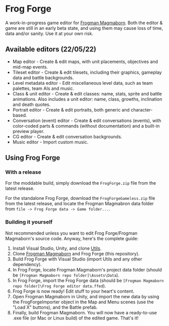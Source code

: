 # Frog Forge
A work-in-progress game editor for [Frogman Magmaborn](../../../FrogmanMagmaborn). Both the editor & game are still in an early beta state, and using them may cause loss of time, data and/or sanity. Use it at your own risk.
## Available editors (22/05/22)
- Map editor - Create & edit maps, with unit placements, objectives and mid-map events.
- Tileset editor - Create & edit tilesets, including their graphics, gameplay data and battle backgrounds.
- Level metadata editor - Edit miscellaneous level data, such as team palettes, team AIs and music.
- Class & unit editor - Create & edit classes: name, stats, sprite and battle animations. Also includes a unit editor: name, class, growths, inclination and death quotes.
- Portrait editor - Create & edit portraits, both generic and character-based.
- Conversation (event) editor - Create & edit conversations (events), with color-coded parts & commands (without documentation) and a built-in preview player.
- CG editor - Create & edit conversation backgrounds.
- Music editor - Import custom music.
## Using Frog Forge
### With a release
For the moddable build, simply download the `FrogForge.zip` file from the latest release.

For the standalone Frog Forge, download the `FrogForgeGameless.zip` file from the latest release, and locate the Frogman Magmabron data folder from `file -> Frog Forge data -> Game folder...`.
### Building it yourself
Not recommended unless you want to edit Frog Forge/Frogman Magmaborn's source code. Anyway, here's the complete guide:
1. Install Visual Studio, Unity, and clone [Utils](../../../Utils).
2. Clone [Frogman Magmaborn](../../../FrogmanMagmaborn) and Frog Forge (this repository).
3. Build Frog Forge with Visual Studio (import Utils and any other dependency).
4. In Frog Forge, locate Frogman Magmaborn's project data folder (should be `[Frogman Magmaborn repo folder]\Assets\Data`).
5. In Frog Forge, import the Frog Forge data (should be `[Frogman Magmaborn repo folder]\Frog Forge editor data.ffed`).
6. Frog Forge is now ready! Edit stuff to your heart's content.
7. Open Frogman Magmaborn in Unity, and import the new data by using the FrogForgeImporter object in the Map and Menu scenes (use the "Load X" buttons), and the Battle prefab.
8. Finally, build Frogman Magmaborn. You will now have a ready-to-use .exe file (or Mac or Linux build) of the edited game. That's it!
